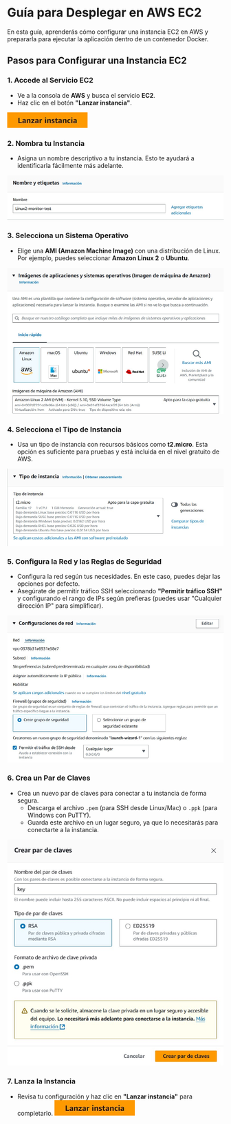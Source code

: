 
# Guía para Desplegar en AWS EC2

En esta guía, aprenderás cómo configurar una instancia EC2 en AWS y prepararla para ejecutar la aplicación dentro de un contenedor Docker.

## Pasos para Configurar una Instancia EC2

### 1. Accede al Servicio EC2
- Ve a la consola de **AWS** y busca el servicio **EC2**.
- Haz clic en el botón **"Lanzar instancia"**.

![Imagen de la página de inicio de EC2](./images/a1.jpg)

### 2. Nombra tu Instancia
- Asigna un nombre descriptivo a tu instancia. Esto te ayudará a identificarla fácilmente más adelante.

![Nombre de la instancia](./images/a2.jpg)

### 3. Selecciona un Sistema Operativo
- Elige una **AMI (Amazon Machine Image)** con una distribución de Linux. Por ejemplo, puedes seleccionar **Amazon Linux 2** o **Ubuntu**.

![Selección de AMI](./images/a3.jpg)

### 4. Selecciona el Tipo de Instancia
- Usa un tipo de instancia con recursos básicos como **t2.micro**. Esta opción es suficiente para pruebas y está incluida en el nivel gratuito de AWS.

![Selección de tipo de instancia](./images/a4.jpg)

### 5. Configura la Red y las Reglas de Seguridad
- Configura la red según tus necesidades. En este caso, puedes dejar las opciones por defecto.
- Asegúrate de permitir tráfico SSH seleccionando **"Permitir tráfico SSH"** y configurando el rango de IPs según prefieras (puedes usar "Cualquier dirección IP" para simplificar).

![Configuración de red](./images/a5.jpg)

### 6. Crea un Par de Claves
- Crea un nuevo par de claves para conectar a tu instancia de forma segura.
  - Descarga el archivo `.pem` (para SSH desde Linux/Mac) o `.ppk` (para Windows con PuTTY).
  - Guarda este archivo en un lugar seguro, ya que lo necesitarás para conectarte a la instancia.

![Creación de par de claves](./images/a6.jpg)

### 7. Lanza la Instancia
- Revisa tu configuración y haz clic en **"Lanzar instancia"** para completarlo.
![Lanzar instancia](./images/a1.jpg)
